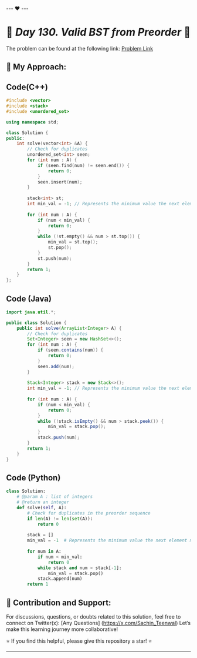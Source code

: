 --- ❤️ ---

# 🚀 _Day 130. Valid BST from Preorder_ 🧠


The problem can be found at the following link: [Problem Link](https://www.interviewbit.com/problems/valid-bst-from-preorder/)

## 🎯 **My Approach:**


## Code(C++)
```cpp
#include <vector>
#include <stack>
#include <unordered_set>

using namespace std;

class Solution {
public:
    int solve(vector<int> &A) {
        // Check for duplicates
        unordered_set<int> seen;
        for (int num : A) {
            if (seen.find(num) != seen.end()) {
                return 0;
            }
            seen.insert(num);
        }
        
        stack<int> st;
        int min_val = -1; // Represents the minimum value the next element must be greater than
        
        for (int num : A) {
            if (num < min_val) {
                return 0;
            }
            while (!st.empty() && num > st.top()) {
                min_val = st.top();
                st.pop();
            }
            st.push(num);
        }
        return 1;
    }
};
```

## Code (Java)

```java
import java.util.*;

public class Solution {
    public int solve(ArrayList<Integer> A) {
        // Check for duplicates
        Set<Integer> seen = new HashSet<>();
        for (int num : A) {
            if (seen.contains(num)) {
                return 0;
            }
            seen.add(num);
        }
        
        Stack<Integer> stack = new Stack<>();
        int min_val = -1; // Represents the minimum value the next element must be greater than
        
        for (int num : A) {
            if (num < min_val) {
                return 0;
            }
            while (!stack.isEmpty() && num > stack.peek()) {
                min_val = stack.pop();
            }
            stack.push(num);
        }
        return 1;
    }
}
```

## Code (Python)

```python
class Solution:
    # @param A : list of integers
    # @return an integer
    def solve(self, A):
        # Check for duplicates in the preorder sequence
        if len(A) != len(set(A)):
            return 0
        
        stack = []
        min_val = -1  # Represents the minimum value the next element must be greater than
        
        for num in A:
            if num < min_val:
                return 0
            while stack and num > stack[-1]:
                min_val = stack.pop()
            stack.append(num)
        return 1
```



## 🎯 **Contribution and Support:**

For discussions, questions, or doubts related to this solution, feel free to connect on Twitter(x): [Any Questions] (https://x.com/Sachin_Teenwal) Let’s make this learning journey more collaborative!

⭐ If you find this helpful, please give this repository a star! ⭐

---
